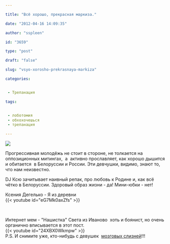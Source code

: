 ```yaml
---

title: "Всё хорошо, прекрасная маркиза."

date: "2012-04-16 14:09:35"

author: "sspleen"

id: "3659"

type: "post"

draft: "false"

slug: "vsyo-xorosho-prekrasnaya-markiza"

categories:


 - Трепанация

tags:


 - лоботомия
 - обхохочешься
 - трепанация

---
```

[![](/uploads/2012/07/Brain_Slug.png)](/2012/04/vsyo-xorosho-prekrasnaya-markiza/brain_slug/)  
  
Прогрессивная молодёжь не стоит в стороне, не толкается на оппозиционных митингах,  а  активно прославляет, как хорошо дышится и обитается  в Белоруссии и России. Эти девчушки, видимо, знают то, что нам неизвестно.  
  
DJ Ксю зачитывает наивный репак, про любовь к Родине и, как всё чётко в Белоруссии. Здоровый образ жизни - да! Мини-юбки - нет!  
  
Ксения Дегелько - Я из деревни  
{{< youtube id="eG7Mk0axZfs" >}}  
  
   
  
Интернет мем - "Нашистка" Света из Иваново  хоть и боянист, но очень органично вписывается в этот пост.  
{{< youtube id="24XBX0Wkmpw" >}}  
P.S. И снимите уже, кто-нибудь с девушек  [мозговых слизней](http://lurkmore.to/%D0%9C%D0%BE%D0%B7%D0%B3%D0%BE%D0%B2%D0%BE%D0%B9_%D1%81%D0%BB%D0%B8%D0%B7%D0%B5%D0%BD%D1%8C)!!!